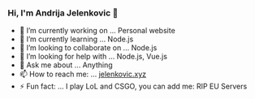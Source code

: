 ### Hi, I'm Andrija Jelenkovic 👋

- 🔭 I’m currently working on ... Personal website
- 🌱 I’m currently learning ... Node.js
- 👯 I’m looking to collaborate on ... Node.js
- 🤔 I’m looking for help with ... Node.js, Vue.js
- 💬 Ask me about ... Anything
- 📫 How to reach me: ... [jelenkovic.xyz](https://jelenkovic.xyz/)
- ⚡ Fun fact: ... I play LoL and CSGO, you can add me: RIP EU Servers

